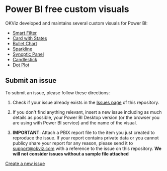 # Power BI free custom visuals

OKViz developed and maintains several custom visuals for Power BI:
- [Smart Filter](https://okviz.com/smart-filter/)
- [Card with States](https://okviz.com/card-with-states/)
- [Bullet Chart](https://okviz.com/bullet-chart/)
- [Sparkline](https://okviz.com/sparkline/)
- [Synoptic Panel](https://okviz.com/synoptic-panel/)
- [Candlestick](https://okviz.com/candlestick/)
- [Dot Plot](https://okviz.com/dot-plot/)

## Submit an issue
To submit an issue, please follow these directions:

1. Check if your issue already exists in the [Issues page](/../../issues) of this repository.

2. If you don't find anything relevant, insert a new issue including as much details as possible, your Power BI Desktop version (or the browser you are using with Power BI service) and the name of the visual.

3. **IMPORTANT**: Attach a PBIX report file to the item you just created to reproduce the issue. If your report contains private data or you cannot publicy share your report for any reason, please send it to [support@okviz.com](mailto:support@okviz.com?subject=Issue%20#) with a reference to the issue on this repository. **We will not consider issues without a sample file attached**

[Create a new issue](../../issues/new)
